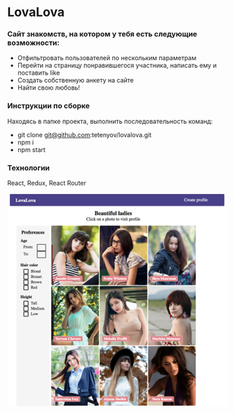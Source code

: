  # LovaLova

 ### Сайт знакомств, на котором у тебя есть следующие возможности:

* Отфильтровать пользователей по нескольким параметрам
* Перейти на страницу понравившегося участника, написать ему и поставить like
* Создать собственную анкету на сайте
* Найти свою любовь!

### Инструкции по сборке
Находясь в папке проекта, выполнить последовательность команд:

* git clone git@github.com:tetenyov/lovalova.git
* npm i
* npm start

### Технологии

React, Redux, React Router

![Screenshot](screen.png)